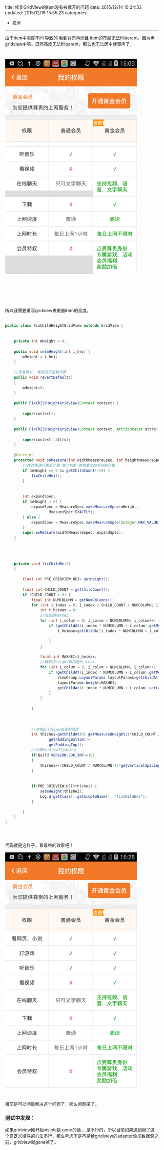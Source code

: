 title: 修复GridView的item没有被撑开的问题
date: 2015/12/14 10:24:33
updated: 2015/12/18 15:55:23
categories:
- 技术
---
由于item中高度不同 导致的 看到背景色而且 item的布局无法fillparent。因为再gridview中嘛。既然高度无法fillparent，那么也无法居中就蛋疼了。
# 

![](assets/5673bbfaab6441660a003571.PNG)

# 

所以我需要重写gridview来重置item的高度。



``` java

public class FixChildHeightGridView extends GridView {


    private int mHeight = 0;

    public void setmHeight(int i_hei) {
        mHeight = i_hei;
    }

    //恢复默认  等待进行重新计算
    public void revertDefault()
    {
        mHeight=0;
    }

    public FixChildHeightGridView(Context context) {

        super(context);
    }

    public FixChildHeightGridView(Context context, AttributeSet attrs) {

        super(context, attrs);
    }

    @Override
    protected void onMeasure(int widthMeasureSpec, int heightMeasureSpec) {
        //在这里进行重新计算 做了判断 避免重复的多余的计算
        if (mHeight == 0 && getChildCount()>0) {
            fixChildHei();
        }


        int expandSpec;
        if (mHeight > 0) {
            expandSpec = MeasureSpec.makeMeasureSpec(mHeight,
                    MeasureSpec.EXACTLY);
        } else {
            expandSpec = MeasureSpec.makeMeasureSpec(Integer.MAX_VALUE >> 2, MeasureSpec.AT_MOST);
        }
        super.onMeasure(widthMeasureSpec, expandSpec);
    }




    private void fixChildHei()
    {

        final int PRE_GRIDVIEW_HEI= getHeight();

        final int CHILD_COUNT = getChildCount();
        if (CHILD_COUNT > 0) {
            final int NUMCOLUMN = getNumColumns();
            for (int i_index = 0; i_index < CHILD_COUNT / NUMCOLUMN; i_index++) {
                int t_heimax = 0;
                //先取得maxhei
                for (int i_colum = 0; i_colum < NUMCOLUMN; i_colum++) {
                    if (getChildAt(i_index * NUMCOLUMN + i_colum).getMeasuredHeight() > t_heimax) {
                        t_heimax=getChildAt(i_index * NUMCOLUMN + i_colum).getMeasuredHeight();

                    }
                }

                final int MAXHEI=t_heimax;
                //再修正height有问题的 view
                for (int i_colum = 0; i_colum < NUMCOLUMN; i_colum++) {
                    if (getChildAt(i_index * NUMCOLUMN + i_colum).getMeasuredHeight() != MAXHEI) {
                        ViewGroup.LayoutParams layoutParams=getChildAt(i_index * NUMCOLUMN + i_colum).getLayoutParams();
                        layoutParams.height=MAXHEI;
                        getChildAt(i_index * NUMCOLUMN + i_colum).setLayoutParams(layoutParams);
                    }
                }

            }



            //求得gridview自身的高度
            int thishei=getChildAt(0).getMeasuredHeight()*CHILD_COUNT / NUMCOLUMN +
                    getPaddingBottom()+
                    getPaddingTop();
            //计算VerticalSpacing
            if(Build.VERSION.SDK_INT>=16)
            {
                thishei+=(CHILD_COUNT / NUMCOLUMN-1)*getVerticalSpacing();
            }


            if(PRE_GRIDVIEW_HEI>thishei) {
                setmHeight(thishei);
                Log.d(getClass().getSimpleName(), "fixCHildHei");
            }

        }
    }
}



```

#  
代码就是这样子，看最终的效果吧！

![](assets/5673bbfaab6441660a003573.PNG)

#  
目前是可以彻底解决这个问题了，那么问题来了。


### 测试中发现：
如果gridview刚开始visible是 gone的话 ，是不行的，所以目前如果遇到用了这个自定义控件的方法不行，那么考虑下是不是给gridiview的adapter添加数据源之前，gridview就gone掉了。
